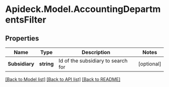 # Apideck.Model.AccountingDepartmentsFilter

## Properties

Name | Type | Description | Notes
------------ | ------------- | ------------- | -------------
**Subsidiary** | **string** | Id of the subsidiary to search for | [optional] 

[[Back to Model list]](../README.md#documentation-for-models) [[Back to API list]](../README.md#documentation-for-api-endpoints) [[Back to README]](../README.md)

